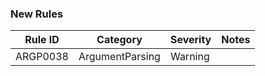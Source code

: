 ### New Rules

Rule ID | Category | Severity | Notes
--------|----------|----------|-------
ARGP0038 | ArgumentParsing | Warning |
